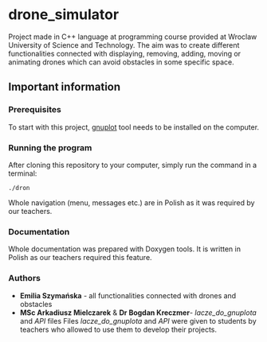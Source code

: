 # drone_simulator
Project made in C++ language at programming course provided at Wroclaw University of Science and Technology. The aim was to create different functionalities connected with displaying, removing, adding, moving or animating drones which can avoid obstacles in some specific space. 

## Important information

### Prerequisites
To start with this project, [gnuplot](http://www.gnuplot.info/) tool needs to be installed on the computer.

### Running the program
After cloning this repository to your computer, simply run the command in a terminal:
```
./dron
```
Whole navigation (menu, messages etc.) are in Polish as it was required by our teachers.

### Documentation
Whole documentation was prepared with Doxygen tools. It is written in Polish as our teachers required this feature.

### Authors
* **Emilia Szymańska** - all functionalities connected with drones and obstacles   
* **MSc Arkadiusz Mielczarek** & **Dr Bogdan Kreczmer**- _lacze_do_gnuplota_ and _API_ files 
Files _lacze_do_gnuplota_ and _API_ were given to students by teachers who allowed to use them to develop their projects.

